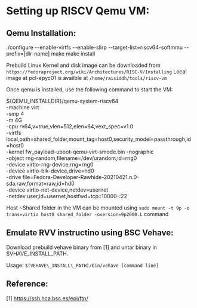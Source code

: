 # Setting up RISCV Qemu VM:

## Qemu Installation:
./configure --enable-virtfs --enable-slirp --target-list=riscv64-softmmu --prefix=[dir-name]
make
make install

Prebuild Linux Kernel and disk image can be downloaded from `https://fedoraproject.org/wiki/Architectures/RISC-V/Installing`
Local image at pcl-epyc01 is availble at `/home/raisiddh/tools/riscv-vm`

Once qemu is installed, use the following command to start the VM:

${QEMU\_INSTALLDIR}/qemu-system-riscv64 \
    -machine virt \
    -smp 4 \
    -m 4G \
    -cpu rv64,v=true,vlen=512,elen=64,vext\_spec=v1.0\
    -virtfs local,path=shared\_folder,mount\_tag=host0,security\_model=passthrough,id=host0 \
    -kernel fw\_payload-uboot-qemu-virt-smode.bin
    -nographic\
    -object rng-random,filename=/dev/urandom,id=rng0 \
    -device virtio-rng-device,rng=rng0 \
    -device virtio-blk-device,drive=hd0 \
    -drive file=Fedora-Developer-Rawhide-20210421.n.0-sda.raw,format=raw,id=hd0\
    -device virtio-net-device,netdev=usernet \
    -netdev user,id=usernet,hostfwd=tcp::10000-:22

Host ~Shared folder in the VM can be mounted using `sudo mount -t 9p -o trans=virtio host0 shared_folder -oversion=9p2000.L` command

## Emulate RVV instructino using BSC Vehave:
Download prebuild vehave binary from [1] and untar binary in $VHAVE\_INSTALL\_PATH.

Usage: `$(VEHAVE\_INSTALL\_PATH)/bin/vehave [command line]`

## Reference:

[1] https://ssh.hca.bsc.es/epi/ftp/
